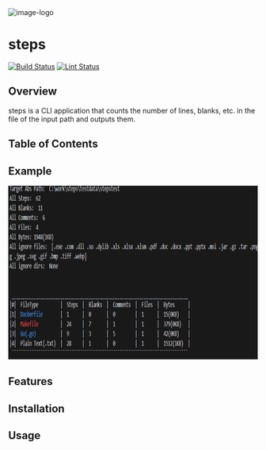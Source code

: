 <img src="./view/img-logo.png" alt="image-logo" width="700px" height="400px">

# steps

[![Build Status](https://github.com/suwakei/steps/actions/workflows/ci.yml/badge.svg)](https://github.com/suwakei/steps/actions/workflows/ci.yml)
[![Lint Status](https://github.com/suwakei/steps/actions/workflows/lint.yml/badge.svg)](https://github.com/suwakei/steps/actions/workflows/lint.yml)

## Overview
steps is a CLI application that counts the number of lines, blanks, etc. in the file of the input path and outputs them.

## Table of Contents




## Example
<img src="./view/example.png" alt="image-logo" width="800px" height="350px">


## Features

## Installation

## Usage